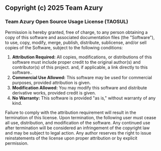 ## Copyright (c) 2025 Team Azury
### Team Azury Open Source Usage License (TAOSUL)

Permission is hereby granted, free of charge, to any person obtaining a copy of this software and associated documentation files (the "Software"), to use, copy, modify, merge, publish, distribute, sublicense, and/or sell copies of the Software, subject to the following conditions:

1. **Attribution Required:** All copies, modifications, or distributions of this software must include proper credit to the original author(s) and contributor(s) of this project. and, if applicable, a link directly to this software..
2. **Commercial Use Allowed:** This software may be used for commercial purposes, provided attribution is given.
3. **Modification Allowed:** You may modify this software and distribute derivative works, provided credit is given.
4. **No Warranty:** This software is provided "as is," without warranty of any kind.

Failure to comply with the attribution requirement will result in the termination of this license. Upon termination, the following user must cease all use, distribution, and modification of the software. Any continued use after termination will be considered an infringement of the copyright law and may be subject to legal action. Any author reserves the right to issue reinstatements of the license upon proper attribution or by explicit permission.